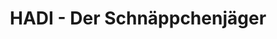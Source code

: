 ---
title: "HADI - Der Schnäppchenjäger"
url: /oebisfelde-weferlingen/hadi-der-schnaeppchenjaeger/
shop: Kramladen
---